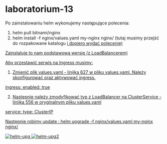 # laboratorium-13

Po zainstalowaniu helm wykonujemy następujące polecenia:

1) helm pull bitnami/nginx
2) helm install -f nginx/values.yaml my-nginx nginx/  (tutaj musimy przejść do rozpakowane katalogu <u mnie nginx-15.9.0> i dopiero wydać polecenie)

Zainstaluje to nam podstawową wersję (z LoadBalancerem)

Aby przestawić serwis na Ingress musimy:

1) Zmienić plik values.yaml - linijka 627 w pliku values.yaml. Należy skonfigurować oraz aktywować ingress.
   
ingress:
  enabled: true
 

2) Następnie należy zmodyfikować typ z LoadBalancer na ClusterService - linijka 556 w oryginalnym pliku values.yaml

service:
  type: ClusterIP


Następnie robimy update :  helm upgrade -f nginx/values.yaml my-nginx nginx/

![helm-upg](https://github.com/kamil4444/laboratorium-13/assets/103449118/273a56a5-dce0-451e-997e-949ff3e78d28)
![helm-upg2](https://github.com/kamil4444/laboratorium-13/assets/103449118/05ca6ab9-5f14-459c-8e68-bf034ce3b260)

